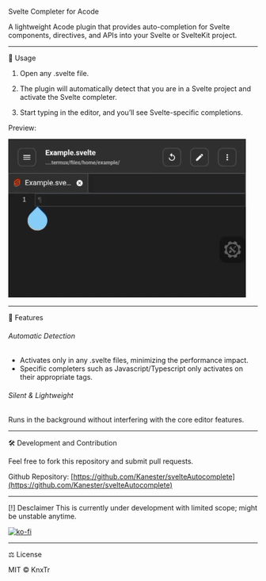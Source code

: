 Svelte Completer for Acode

A lightweight Acode plugin that provides auto-completion for Svelte components, directives, and APIs into your Svelte or SvelteKit project.

---

🚀 Usage

1. Open any .svelte file.

2. The plugin will automatically detect that you are in a Svelte project and activate the Svelte completer.

3. Start typing in the editor, and you’ll see Svelte-specific completions.

Preview:

![Preview](usage.gif)

---

🌟 Features

###### Automatic Detection
* Activates only in any .svelte files, minimizing the performance impact.
* Specific completers such as Javascript/Typescript only activates on their appropriate tags.

###### Silent & Lightweight
Runs in the background without interfering with the core editor features.

---

🛠️ Development and Contribution

Feel free to fork this repository and submit pull requests.

Github Repository: [https://github.com/Kanester/svelteAutocomplete](https://github.com/Kanester/svelteAutocomplete)

---

[!] Desclaimer
This is currently under development with limited scope; might be unstable anytime.

[![ko-fi](https://ko-fi.com/img/githubbutton_sm.svg)](https://ko-fi.com/M4M01DBJX4)

---

⚖️ License

MIT © KnxTr
